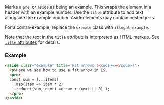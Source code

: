 Marks a `pre`, or `aside` as being an example. This wraps the element in a header with an example number. Use the `title` attribute to add text alongside the example number.  Aside elements may contain nested `pre`s.

For a contra-example, replace the `example` class with `illegal-example`.

Note that the text in the `title` attribute is interpreted as HTML markup. See [`title` attributes](title-attributes) for details.

### Example
```HTML
<aside class="example" title='Fat arrows (<code>=></code>)'>
  <p>Here we see how to use a fat arrow in ES.
  <pre>
  const sum = [...items]
    .map(item => item * 2)
    .reduce((sum, next) => sum + (next || 0) );
  </pre>
</aside>
```